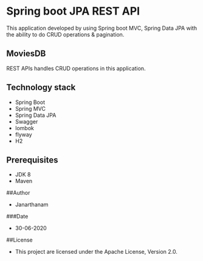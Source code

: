 # Spring boot JPA REST API

This application developed by using Spring boot MVC, Spring Data JPA with the ability to do CRUD operations & pagination.

## MoviesDB

REST APIs handles CRUD operations in this application. 

## Technology stack
-   Spring Boot
-   Spring MVC
-   Spring Data JPA
-   Swagger
-   lombok
-   flyway
-   H2

## Prerequisites
- JDK 8
- Maven

##Author
-   Janarthanam

###Date
-   30-06-2020

##License
-   This project are licensed under the Apache License, Version 2.0.